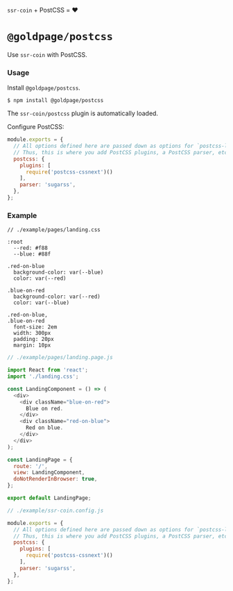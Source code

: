 <!---






    WARNING, READ THIS.
    This is a computed file. Do not edit.
    Instead, edit `/plugins/postcss/readme.template.md` and run `npm run docs` (or `yarn docs`).












    WARNING, READ THIS.
    This is a computed file. Do not edit.
    Instead, edit `/plugins/postcss/readme.template.md` and run `npm run docs` (or `yarn docs`).












    WARNING, READ THIS.
    This is a computed file. Do not edit.
    Instead, edit `/plugins/postcss/readme.template.md` and run `npm run docs` (or `yarn docs`).












    WARNING, READ THIS.
    This is a computed file. Do not edit.
    Instead, edit `/plugins/postcss/readme.template.md` and run `npm run docs` (or `yarn docs`).












    WARNING, READ THIS.
    This is a computed file. Do not edit.
    Instead, edit `/plugins/postcss/readme.template.md` and run `npm run docs` (or `yarn docs`).






-->

`ssr-coin` + PostCSS = :heart:

# `@goldpage/postcss`

Use `ssr-coin` with PostCSS.

### Usage

Install `@goldpage/postcss`.

~~~shell
$ npm install @goldpage/postcss
~~~

The `ssr-coin/postcss` plugin is automatically loaded.

Configure PostCSS:

~~~js
module.exports = {
  // All options defined here are passed down as options for `postcss-loader`.
  // Thus, this is where you add PostCSS plugins, a PostCSS parser, etc.
  postcss: {
    plugins: [
      require('postcss-cssnext')()
    ],
    parser: 'sugarss',
  },
};
~~~

### Example

~~~sugarss
// ./example/pages/landing.css

:root
  --red: #f88
  --blue: #88f

.red-on-blue
  background-color: var(--blue)
  color: var(--red)

.blue-on-red
  background-color: var(--red)
  color: var(--blue)

.red-on-blue,
.blue-on-red
  font-size: 2em
  width: 300px
  padding: 20px
  margin: 10px
~~~

~~~js
// ./example/pages/landing.page.js

import React from 'react';
import './landing.css';

const LandingComponent = () => (
  <div>
    <div className="blue-on-red">
      Blue on red.
    </div>
    <div className="red-on-blue">
      Red on blue.
    </div>
  </div>
);

const LandingPage = {
  route: '/',
  view: LandingComponent,
  doNotRenderInBrowser: true,
};

export default LandingPage;
~~~

~~~js
// ./example/ssr-coin.config.js

module.exports = {
  // All options defined here are passed down as options for `postcss-loader`.
  // Thus, this is where you add PostCSS plugins, a PostCSS parser, etc.
  postcss: {
    plugins: [
      require('postcss-cssnext')()
    ],
    parser: 'sugarss',
  },
};
~~~

<!---






    WARNING, READ THIS.
    This is a computed file. Do not edit.
    Instead, edit `/plugins/postcss/readme.template.md` and run `npm run docs` (or `yarn docs`).












    WARNING, READ THIS.
    This is a computed file. Do not edit.
    Instead, edit `/plugins/postcss/readme.template.md` and run `npm run docs` (or `yarn docs`).












    WARNING, READ THIS.
    This is a computed file. Do not edit.
    Instead, edit `/plugins/postcss/readme.template.md` and run `npm run docs` (or `yarn docs`).












    WARNING, READ THIS.
    This is a computed file. Do not edit.
    Instead, edit `/plugins/postcss/readme.template.md` and run `npm run docs` (or `yarn docs`).












    WARNING, READ THIS.
    This is a computed file. Do not edit.
    Instead, edit `/plugins/postcss/readme.template.md` and run `npm run docs` (or `yarn docs`).






-->

